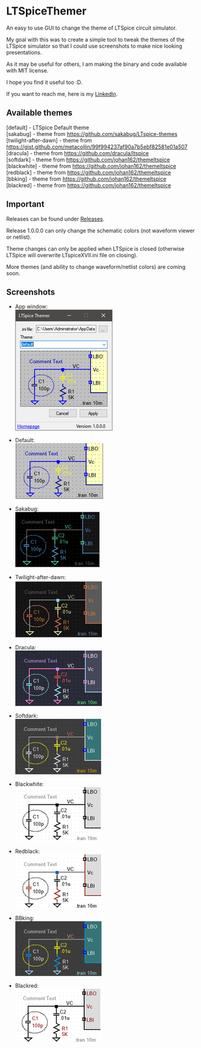 # LTSpiceThemer
An easy to use GUI to change the theme of LTSpice circuit simulator.

My goal with this was to create a simple tool to tweak the themes of the LTSpice simulator so that I could use screenshots to make nice looking presentations.

As it may be useful for others, I am making the binary and code available with MIT license.

I hope you find it useful too :D.

If you want to reach me, here is my [LinkedIn](https://www.linkedin.com/in/leandro-da-silva-38a084ba/).

## Available themes

[default] - LTSpice Default theme  
[sakabug] - theme from https://github.com/sakabug/LTspice-themes  
[twilight-after-dawn] -  theme from https://gist.github.com/metacollin/99f994237af90a7b5ebf82581e01a507  
[dracula] - theme from https://github.com/dracula/ltspice  
[softdark] - theme from https://github.com/johan162/themeltspice  
[blackwhite] - theme from https://github.com/johan162/themeltspice  
[redblack] -  theme from https://github.com/johan162/themeltspice  
[bbking] -  theme from https://github.com/johan162/themeltspice  
[blackred] -  theme from https://github.com/johan162/themeltspice  

## Important

Releases can be found under [Releases](https://github.com/dasilvaleandro21/LTSpiceThemer/releases).

Release 1.0.0.0 can only change the schematic colors (not waveform viewer or netlist).  

Theme changes can only be applied when LTSpice is closed (otherwise LTSpice will overwrite LTspiceXVII.ini file on closing).

More themes (and ability to change waveform/netlist colors) are coming soon.

## Screenshots

- App window:  
![Alt text](Pictures/image-5.png)

- Default:  
![Alt text](Pictures/image-6.png)

- Sakabug:  
![Alt text](Pictures/image-7.png)

- Twilight-after-dawn:  
![Alt text](Pictures/image-8.png)

- Dracula:  
![Alt text](Pictures/image-9.png)

- Softdark:  
![Alt text](Pictures/image-10.png)

- Blackwhite:  
![Alt text](Pictures/image-11.png)

- Redblack:  
![Alt text](Pictures/image-12.png)

- BBking:  
![Alt text](Pictures/image-13.png)

- Blackred:  
![Alt text](Pictures/image-14.png)